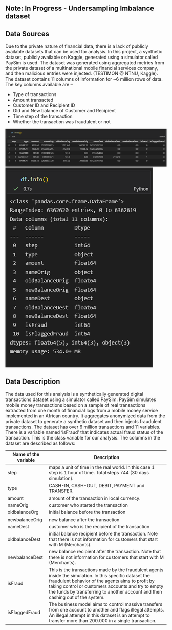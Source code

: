 ## Note: In Progress - Undersampling Imbalance dataset 
## Data Sources

Due to the private nature of financial data, there is a lack of publicly available datasets
that can be used for analysis. In this project, a synthetic dataset, publicly available on
Kaggle, generated using a simulator called PaySim is used. The dataset was generated
using aggregated metrics from the private dataset of a multinational mobile financial
services company, and then malicious entries were injected. (TESTIMON @ NTNU,
Kaggle).
The dataset contains 11 columns of information for ~6 million rows of data. The key
columns available are –

- Type of transactions
- Amount transacted
- Customer ID and Recipient ID
- Old and New balance of Customer and Recipient
- Time step of the transaction
- Whether the transaction was fraudulent or not

![Data](./images/dataframe.png)
![Info](./images/info.png)

## Data Description

The data used for this analysis is a synthetically generated digital transactions dataset
using a simulator called PaySim. PaySim simulates mobile money transactions based on
a sample of real transactions extracted from one month of financial logs from a mobile
money service implemented in an African country. It aggregates anonymized data from
the private dataset to generate a synthetic dataset and then injects fraudulent
transactions.
The dataset has over 6 million transactions and 11 variables. There is a variable named
‘isFraud’ that indicates actual fraud status of the transaction. This is the class variable for
our analysis.
The columns in the dataset are described as follows:

| Name of the variable | Description                                                                                                                                                                                                                                                                                           |
| -------------------- | ----------------------------------------------------------------------------------------------------------------------------------------------------------------------------------------------------------------------------------------------------------------------------------------------------- |
| step                 | maps a unit of time in the real world. In this case 1 step is 1 hour of time. Total steps 744 (30 days simulation).                                                                                                                                                                                   |
| type                 | CASH-IN, CASH-OUT, DEBIT, PAYMENT and TRANSFER.                                                                                                                                                                                                                                                       |
| amount               | amount of the transaction in local currency.                                                                                                                                                                                                                                                          |
| nameOrig             | customer who started the transaction                                                                                                                                                                                                                                                                  |
| oldbalanceOrg        | initial balance before the transaction                                                                                                                                                                                                                                                                |
| newbalanceOrig       | new balance after the transaction                                                                                                                                                                                                                                                                     |
| nameDest             | customer who is the recipient of the transaction                                                                                                                                                                                                                                                      |
| oldbalanceDest       | initial balance recipient before the transaction. Note that there is not information for customers that start with M (Merchants).                                                                                                                                                                     |
| newbalanceDest       | new balance recipient after the transaction. Note that there is not information for customers that start with M (Merchants).                                                                                                                                                                          |
| isFraud              | This is the transactions made by the fraudulent agents inside the simulation. In this specific dataset the fraudulent behavior of the agents aims to profit by taking control or customers accounts and try to empty the funds by transferring to another account and then cashing out of the system. |
| isFlaggedFraud       | The business model aims to control massive transfers from one account to another and flags illegal attempts. An illegal attempt in this dataset is an attempt to transfer more than 200.000 in a single transaction.                                                                                  |
